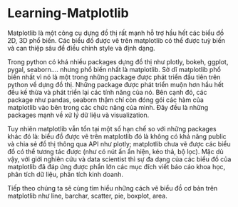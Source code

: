# Learning-Matplotlib
Matplotlib là một công cụ dựng đồ thị rất mạnh hỗ trợ hầu hết các biểu đồ 2D, 3D phổ biến. Các biểu đồ được vẽ trên matplotlib có thể được tuỳ biến và can thiệp sâu để điều chỉnh style và định dạng.

Trong python có khá nhiều packages dựng đồ thị như plotly, bokeh, ggplot, pygal, seaborn.... nhưng phổ biến nhất là matplotlib. Sở dĩ matplotlib phổ biến nhất vì nó là một trong những package được phát triển đầu tiên trên python về dựng đồ thị. Những package được phát triển muộn hơn hầu hết đều kế thừa và phát triển lại các tính năng của nó. Bên cạnh đó, các package như pandas, seaborn thậm chí còn đóng gói các hàm của matplotlib vào bên trong các chức năng của mình. Đây đều là những packages mạnh về xử lý dữ liệu và visualization.

Tuy nhiên matplotlib vẫn tồn tại một số hạn chế so với những packages khác đó là: biểu đồ được vẽ trên matplotlib đó là không có khả năng public và chia sẻ đồ thị thông qua API như plotly; matplotlib chưa vẽ được các biểu đồ có thể tương tác được (như có nút ấn ẩn hiện, kéo thả, bộ lọc). Mặc dù vậy, với giới nghiên cứu và data scientist thì sự đa dạng của các biểu đồ của matplotlib đã đáp ứng được phần lớn các mục đích viết báo cáo khoa học, phân tích dữ liệu, phân tích kinh doanh.

Tiếp theo chúng ta sẽ cùng tìm hiểu những cách vẽ biểu đồ cơ bản trên matplotlib như line, barchar, scatter, pie, boxplot, area.
